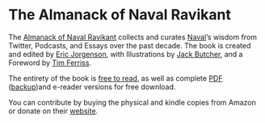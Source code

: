 # The Almanack of Naval Ravikant

The [Almanack of Naval Ravikant](https://www.navalmanack.com) collects and curates [Naval](https://nav.al)’s wisdom from Twitter, Podcasts, and Essays over the past decade. The book is created and edited by [Eric Jorgenson](https://ejorgenson.com/), with Illustrations by [Jack Butcher](https://twitter.com/jackbutcher), and a Foreword by [Tim Ferriss](https://tim.blog).

The entirety of the book is [free to read](https://www.navalmanack.com), as well as complete [PDF](https://navalmanack.s3.amazonaws.com/Eric-Jorgenson_The-Almanack-of-Naval-Ravikant_Final.pdf) ([backup](/backup/the-almanack-of-naval-ravikant.pdf))and e-reader versions for free download.

You can contribute by buying the physical and kindle copies from Amazon or donate on their [website](https://www.navalmanack.com).

